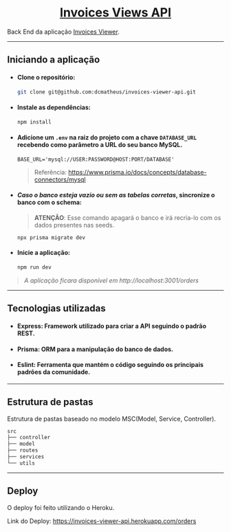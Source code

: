<div align='center'>

# [Invoices Views API](https://invoices-viewer-api.herokuapp.com/orders)

</div>

Back End da aplicação [Invoices Viewer](https://github.com/dcmatheus/invoices-viewer).

---

## Iniciando a aplicação

- #### Clone o repositório:
    ```bash
    git clone git@github.com:dcmatheus/invoices-viewer-api.git
    ```

- #### Instale as dependências:
    ```bash
    npm install
    ```

- #### Adicione um `.env` na raiz do projeto com a chave `DATABASE_URL` recebendo como parâmetro a URL do seu banco MySQL.
    ```
    BASE_URL='mysql://USER:PASSWORD@HOST:PORT/DATABASE'
    ```
    >Referência: https://www.prisma.io/docs/concepts/database-connectors/mysql

- #### *Caso o banco esteja vazio ou sem as tabelas corretas*, sincronize o banco com o schema:
    > **ATENÇÃO**: Esse comando apagará o banco e irá recria-lo com os dados presentes nas seeds.
    ```
    npx prisma migrate dev
    ```

- #### Inicie a aplicação:
    ```bash
    npm run dev
    ```

>*A aplicação ficara disponível em http://localhost:3001/orders*

---

## Tecnologias utilizadas

- #### Express: Framework utilizado para criar a API seguindo o padrão REST.
- #### Prisma: ORM para a manipulação do banco de dados.
- #### Eslint: Ferramenta que mantém o código seguindo os principais padrões da comunidade.

---

## Estrutura de pastas

Estrutura de pastas baseado no modelo MSC(Model, Service, Controller).
```js
src
├── controller
├── model
├── routes
├── services
└── utils
```

---


## Deploy

O deploy foi feito utilizando o Heroku.

Link do Deploy: https://invoices-viewer-api.herokuapp.com/orders
